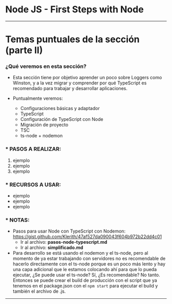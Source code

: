 # Node JS - First Steps with Node

---

# Temas puntuales de la sección (parte II)

### ¿Qué veremos en esta sección?

- Esta sección tiene por objetivo aprender un poco sobre Loggers como Winston, y a la vez migrar y comprender por qué TypeScript es recomendado para trabajar y desarrollar aplicaciones.

- Puntualmente veremos:
  - Configuraciones básicas y adaptador
  - TypeScript
  - Configuración de TypeScript con Node
  - Migración de proyecto
  - TSC
  - ts-node + nodemon


### \* PASOS A REALIZAR:

1. ejemplo
2. ejemplo
3. ejemplo

### \* RECURSOS A USAR:

- ejemplo
- ejemplo
- ejemplo

### \* NOTAS:

- Pasos para usar Node con TypeScript con Nodemon: https://gist.github.com/Klerith/47af527da090043f604b972b22dd4c01
  - Ir al archivo: **pasos-node-typescript.md**
  - Ir al archivo: **simplificado.md**
- Para desarrollo se está usando el nodemon y el ts-node, pero al momento de ya estar trabajando con servidores no es recomendable de hacerlo directamente con el ts-node porque es un poco más lento y hay una capa adicional que le estamos colocando ahí para que lo pueda ejecutar, ¿Se puede usar el ts-node? Sí, ¿Es recomendable? No tanto. Entonces se puede crear el build de producción con el script que ya tenemos en el package.json con el `npm start` para ejecutar el build y también el archivo de .js.

---
